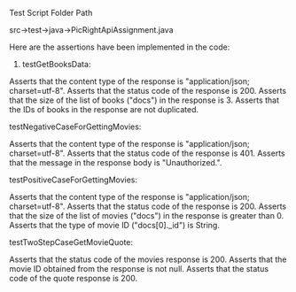 Test Script Folder Path

src->test->java->PicRightApiAssignment.java

Here are the assertions have been implemented in the code:

1. testGetBooksData:
   
Asserts that the content type of the response is "application/json; charset=utf-8".
Asserts that the status code of the response is 200.
Asserts that the size of the list of books ("docs") in the response is 3.
Asserts that the IDs of books in the response are not duplicated.


testNegativeCaseForGettingMovies:

Asserts that the content type of the response is "application/json; charset=utf-8".
Asserts that the status code of the response is 401.
Asserts that the message in the response body is "Unauthorized.".


testPositiveCaseForGettingMovies:

Asserts that the content type of the response is "application/json; charset=utf-8".
Asserts that the status code of the response is 200.
Asserts that the size of the list of movies ("docs") in the response is greater than 0.
Asserts that the type of movie ID ("docs[0]._id") is String.


testTwoStepCaseGetMovieQuote:

Asserts that the status code of the movies response is 200.
Asserts that the movie ID obtained from the response is not null.
Asserts that the status code of the quote response is 200.
